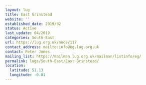 ```yaml
---
layout: lug
title: East Grinstead
website: ''
established_date: 2019/02
status: Active
last_update: 04/2019
categories: South-East
url: https://lug.org.uk/node/117
contact_address: mailto:info@eg.lug.org.uk
contact: Peter Jones
mailing_list: https://mailman.lug.org.uk/mailman/listinfo/eg/
permalink: lugs/South-East/East Grinstead/
location:
  latitude: 51.13
  longitude: -0.01
---
```

